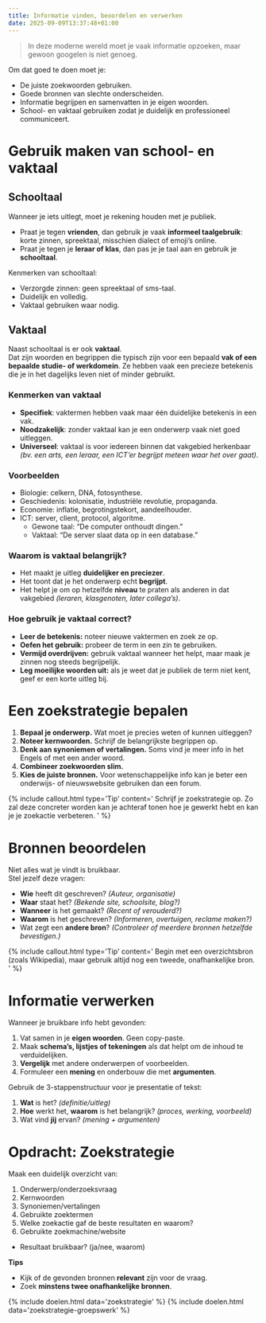 ```yaml
---
title: Informatie vinden, beoordelen en verwerken
date: 2025-09-09T13:37:48+01:00
---
```


> In deze moderne wereld moet je vaak informatie opzoeken, maar gewoon googelen is niet genoeg.  

Om dat goed te doen moet je:
- De juiste zoekwoorden gebruiken.
- Goede bronnen van slechte onderscheiden.
- Informatie begrijpen en samenvatten in je eigen woorden.
- School- en vaktaal gebruiken zodat je duidelijk en professioneel communiceert.

# Gebruik maken van school- en vaktaal

## Schooltaal

Wanneer je iets uitlegt, moet je rekening houden met je publiek.
- Praat je tegen **vrienden**, dan gebruik je vaak **informeel taalgebruik**: korte zinnen, spreektaal, misschien dialect of emoji’s online.
- Praat je tegen je **leraar of klas**, dan pas je je taal aan en gebruik je **schooltaal**.

Kenmerken van schooltaal:
- Verzorgde zinnen: geen spreektaal of sms-taal.
- Duidelijk en volledig.
- Vaktaal gebruiken waar nodig.

## Vaktaal

Naast schooltaal is er ook **vaktaal**.  
Dat zijn woorden en begrippen die typisch zijn voor een bepaald **vak of een bepaalde studie- of werkdomein**. Ze hebben vaak een precieze betekenis die je in het dagelijks leven niet of minder gebruikt.

### Kenmerken van vaktaal

- **Specifiek**: vaktermen hebben vaak maar één duidelijke betekenis in een vak.
- **Noodzakelijk**: zonder vaktaal kan je een onderwerp vaak niet goed uitleggen.
- **Universeel**: vaktaal is voor iedereen binnen dat vakgebied herkenbaar *(bv. een arts, een leraar, een ICT’er begrijpt meteen waar het over gaat)*.

### Voorbeelden

- Biologie: celkern, DNA, fotosynthese.
- Geschiedenis: kolonisatie, industriële revolutie, propaganda.
- Economie: inflatie, begrotingstekort, aandeelhouder.
- ICT: server, client, protocol, algoritme.
  - Gewone taal: “De computer onthoudt dingen.”
  - Vaktaal: “De server slaat data op in een database.”
 
### Waarom is vaktaal belangrijk?

- Het maakt je uitleg **duidelijker en preciezer**.
- Het toont dat je het onderwerp echt **begrijpt**.
- Het helpt je om op hetzelfde **niveau** te praten als anderen in dat vakgebied *(leraren, klasgenoten, later collega’s)*.

### Hoe gebruik je vaktaal correct?

- **Leer de betekenis:** noteer nieuwe vaktermen en zoek ze op.
- **Oefen het gebruik:** probeer de term in een zin te gebruiken.
- **Vermijd overdrijven:** gebruik vaktaal wanneer het helpt, maar maak je zinnen nog steeds begrijpelijk.
- **Leg moeilijke woorden uit:** als je weet dat je publiek de term niet kent, geef er een korte uitleg bij.

# Een zoekstrategie bepalen

1. **Bepaal je onderwerp.** Wat moet je precies weten of kunnen uitleggen?
2. **Noteer kernwoorden.** Schrijf de belangrijkste begrippen op.
3. **Denk aan synoniemen of vertalingen.** Soms vind je meer info in het Engels of met een ander woord.
4. **Combineer zoekwoorden slim.**
5. **Kies de juiste bronnen.** Voor wetenschappelijke info kan je beter een onderwijs- of nieuwswebsite gebruiken dan een forum.

{% include callout.html type='Tip' content='
Schrijf je zoekstrategie op. Zo zal deze concreter worden kan je achteraf tonen hoe je gewerkt hebt en kan je je zoekactie verbeteren.
' %}

# Bronnen beoordelen

Niet alles wat je vindt is bruikbaar.  
Stel jezelf deze vragen:
- **Wie** heeft dit geschreven? *(Auteur, organisatie)*
- **Waar** staat het? *(Bekende site, schoolsite, blog?)*
- **Wanneer** is het gemaakt? *(Recent of verouderd?)*
- **Waarom** is het geschreven? *(Informeren, overtuigen, reclame maken?)*
- Wat zegt een **andere bron**? *(Controleer of meerdere bronnen hetzelfde bevestigen.)*

{% include callout.html type='Tip' content='
Begin met een overzichtsbron (zoals Wikipedia), maar gebruik altijd nog een tweede, onafhankelijke bron.
' %}

# Informatie verwerken

Wanneer je bruikbare info hebt gevonden:
1. Vat samen in je **eigen woorden**. Geen copy-paste.
2. Maak **schema’s, lijstjes of tekeningen** als dat helpt om de inhoud te verduidelijken.
3. **Vergelijk** met andere onderwerpen of voorbeelden.
4. Formuleer een **mening** en onderbouw die met **argumenten**.

Gebruik de 3-stappenstructuur voor je presentatie of tekst:
1. **Wat** is het? *(definitie/uitleg)*
2. **Hoe** werkt het, **waarom** is het belangrijk? *(proces, werking, voorbeeld)*
3. Wat vind **jij** ervan? *(mening + argumenten)*

# Opdracht: Zoekstrategie

Maak een duidelijk overzicht van:
1. Onderwerp/onderzoeksvraag
2. Kernwoorden
3. Synoniemen/vertalingen
4. Gebruikte zoektermen
5. Welke zoekactie gaf de beste resultaten en waarom?
6. Gebruikte zoekmachine/website
  - Resultaat bruikbaar? (ja/nee, waarom)

**Tips**
  - Kijk of de gevonden bronnen **relevant** zijn voor de vraag.
  - Zoek **minstens twee onafhankelijke bronnen**.

{% include doelen.html data='zoekstrategie' %}
{% include doelen.html data='zoekstrategie-groepswerk' %}
